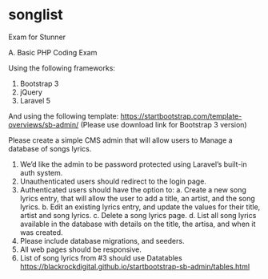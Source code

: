 # songlist
Exam for Stunner

A. Basic PHP Coding Exam

Using the following frameworks:
1. Bootstrap 3
2. jQuery
3. Laravel 5

And using the following template:
https://startbootstrap.com/template-overviews/sb-admin/ (Please use download link for Bootstrap 3 version)

Please create a simple CMS admin that will allow users to Manage a database of songs lyrics.

1. We’d like the admin to be password protected using Laravel’s built-in auth system.
2. Unauthenticated users should redirect to the login page.
3. Authenticated users should have the option to:
   a. Create a new song lyrics entry, that will allow the user to add a title, an artist, and the song lyrics.
   b. Edit an existing lyrics entry, and update the values for their title, artist and song lyrics.
   c. Delete a song lyrics page.
   d. List all song lyrics available in the database with details on the title, the artisa, and when it was created.
4. Please include database migrations, and seeders.
5. All web pages should be responsive.
6. List of song lyrics from #3 should use Datatables https://blackrockdigital.github.io/startbootstrap-sb-admin/tables.html

